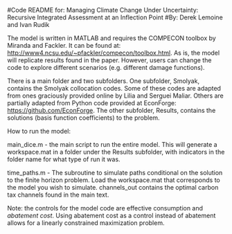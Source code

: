 #Code README for: Managing Climate Change Under Uncertainty: Recursive Integrated Assessment at an Inflection Point
#By: Derek Lemoine and Ivan Rudik

The model is written in MATLAB and requires the COMPECON toolbox by Miranda and Fackler. It can be found at: http://www4.ncsu.edu/~pfackler/compecon/toolbox.html. As is, the model will replicate results found in the paper. However, users can change the code to explore different scenarios (e.g. different damage functions).

There is a main folder and two subfolders. One subfolder, Smolyak, contains the Smolyak collocation codes. Some of these codes are adapted from ones graciously provided online by Lilia and Serguei Maliar. Others are partially adapted from Python code provided at EconForge: https://github.com/EconForge. The other subfolder, Results, contains the solutions (basis function coefficients) to the problem.

How to run the model:

main_dice.m - the main script to run the entire model. This will generate a workspace.mat in a folder under the Results subfolder, with indicators in the folder name for what type of run it was.

time_paths.m - The subroutine to simulate paths conditional on the solution to the finite horizon problem. Load the workspace.mat that corresponds to the model you wish to simulate. channels_out contains the optimal carbon tax channels found in the main text.

Note: the controls for the model code are effective consumption and *abatement cost*. Using abatement cost as a control instead of abatement allows for a linearly constrained maximization problem.
